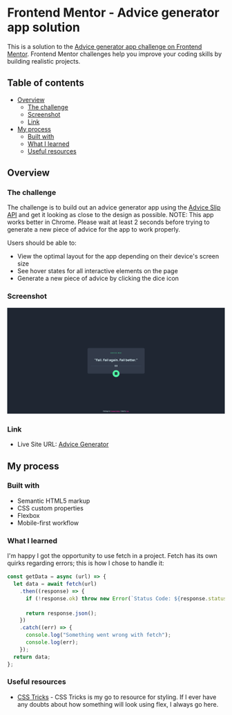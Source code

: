 # Frontend Mentor - Advice generator app solution

This is a solution to the [Advice generator app challenge on Frontend Mentor](https://www.frontendmentor.io/challenges/advice-generator-app-QdUG-13db). Frontend Mentor challenges help you improve your coding skills by building realistic projects.

## Table of contents

- [Overview](#overview)
  - [The challenge](#the-challenge)
  - [Screenshot](#screenshot)
  - [Link](#link)
- [My process](#my-process)
  - [Built with](#built-with)
  - [What I learned](#what-i-learned)
  - [Useful resources](#useful-resources)

## Overview

### The challenge

The challenge is to build out an advice generator app using the [Advice Slip API](https://api.adviceslip.com) and get it looking as close to the design as possible. NOTE: This app works better in Chrome. Please wait at least 2 seconds before trying to generate a new piece of advice for the app to work properly.

Users should be able to:

- View the optimal layout for the app depending on their device's screen size
- See hover states for all interactive elements on the page
- Generate a new piece of advice by clicking the dice icon

### Screenshot

![](./images/screenshot.png)

### Link

- Live Site URL: [Advice Generator](https://juneboom.github.io/advice-generator/)

## My process

### Built with

- Semantic HTML5 markup
- CSS custom properties
- Flexbox
- Mobile-first workflow

### What I learned

I'm happy I got the opportunity to use fetch in a project. Fetch has its own quirks regarding errors; this is how I chose to handle it:

```js
const getData = async (url) => {
  let data = await fetch(url)
    .then((response) => {
      if (!response.ok) throw new Error(`Status Code: ${response.status}`);

      return response.json();
    })
    .catch((err) => {
      console.log("Something went wrong with fetch");
      console.log(err);
    });
  return data;
};
```

### Useful resources

- [CSS Tricks](https://css-tricks.com/snippets/css/a-guide-to-flexbox/) - CSS Tricks is my go to resource for styling. If I ever have any doubts about how something will look using flex, I always go here.
